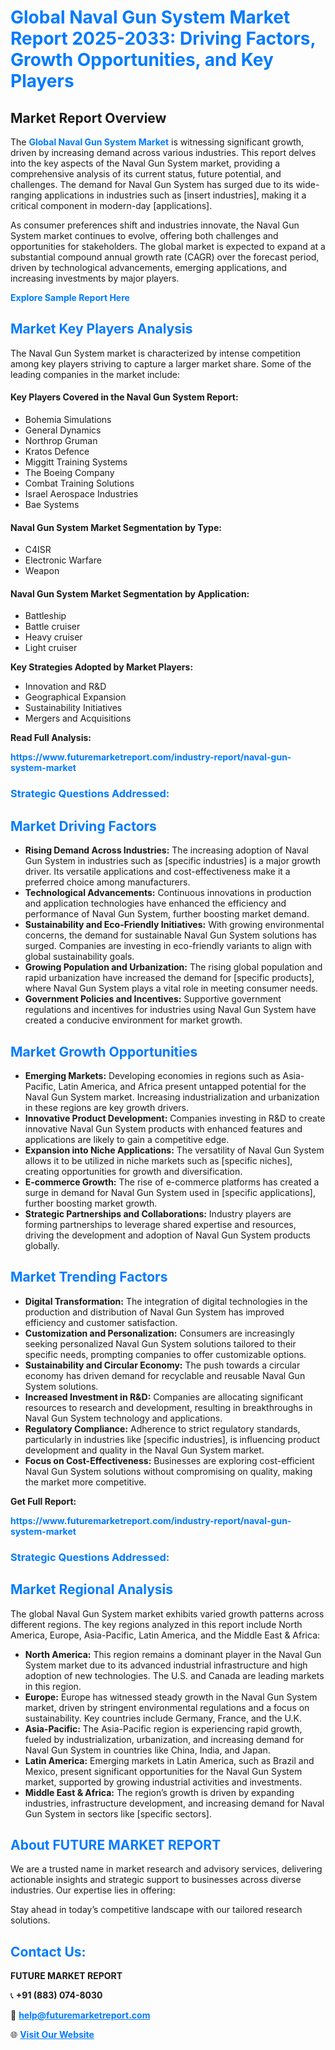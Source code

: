 <h1 style="color: #007BFF;">Global Naval Gun System Market Report 2025-2033: Driving Factors, Growth Opportunities, and Key Players</h1>

<section id="overview">
<h2>Market Report Overview</h2>
<p>The <a href="https://www.futuremarketreport.com/industry-report/naval-gun-system-market" style="color: #007BFF; text-decoration: none;"><strong>Global Naval Gun System Market</strong></a> is witnessing significant growth, driven by increasing demand across various industries. This report delves into the key aspects of the Naval Gun System market, providing a comprehensive analysis of its current status, future potential, and challenges. The demand for Naval Gun System has surged due to its wide-ranging applications in industries such as [insert industries], making it a critical component in modern-day [applications].</p>
<p>As consumer preferences shift and industries innovate, the Naval Gun System market continues to evolve, offering both challenges and opportunities for stakeholders. The global market is expected to expand at a substantial compound annual growth rate (CAGR) over the forecast period, driven by technological advancements, emerging applications, and increasing investments by major players.</p>
</section>

<section id="overview">
<p><a href="https://www.futuremarketreport.com/request-sample/reportId=63706" style="color: #007BFF; text-decoration: none;"><strong>Explore Sample Report Here</strong></a></p>
</section>

<section id="key-players">
<h2 style="color: #007BFF;">Market Key Players Analysis</h2>
<p>The Naval Gun System market is characterized by intense competition among key players striving to capture a larger market share. Some of the leading companies in the market include:</p>
<h4>Key Players Covered in the Naval Gun System Report:</h4>
<ul><li>Bohemia Simulations</li><li>General Dynamics</li><li>Northrop Gruman</li><li>Kratos Defence</li><li>Miggitt Training Systems</li><li>The Boeing Company</li><li>Combat Training Solutions</li><li>Israel Aerospace Industries</li><li>Bae Systems</li></ul>
<h4>Naval Gun System Market Segmentation by Type:</h4>
<ul><li>C4ISR</li><li>Electronic Warfare</li><li>Weapon</li></ul>

<h4>Naval Gun System Market Segmentation by Application:</h4>
<ul><li>Battleship</li><li>Battle cruiser</li><li>Heavy cruiser</li><li>Light cruiser</li></ul>
<p><strong>Key Strategies Adopted by Market Players:</strong></p>
<ul>
<li>Innovation and R&D</li>
<li>Geographical Expansion</li>
<li>Sustainability Initiatives</li>
<li>Mergers and Acquisitions</li>
</ul>
</section>

<section>
<p><strong>Read Full Analysis: </strong></p><a href="https://www.futuremarketreport.com/industry-report/naval-gun-system-market" style="color: #007BFF; text-decoration: none;"><strong>https://www.futuremarketreport.com/industry-report/naval-gun-system-market</strong></a>
<h3 style="color: #007BFF;">Strategic Questions Addressed:</h3>
</section>

<section id="driving-factors">
<h2 style="color: #007BFF;">Market Driving Factors</h2>
<ul>
<li><strong>Rising Demand Across Industries:</strong> The increasing adoption of Naval Gun System in industries such as [specific industries] is a major growth driver. Its versatile applications and cost-effectiveness make it a preferred choice among manufacturers.</li>
<li><strong>Technological Advancements:</strong> Continuous innovations in production and application technologies have enhanced the efficiency and performance of Naval Gun System, further boosting market demand.</li>
<li><strong>Sustainability and Eco-Friendly Initiatives:</strong> With growing environmental concerns, the demand for sustainable Naval Gun System solutions has surged. Companies are investing in eco-friendly variants to align with global sustainability goals.</li>
<li><strong>Growing Population and Urbanization:</strong> The rising global population and rapid urbanization have increased the demand for [specific products], where Naval Gun System plays a vital role in meeting consumer needs.</li>
<li><strong>Government Policies and Incentives:</strong> Supportive government regulations and incentives for industries using Naval Gun System have created a conducive environment for market growth.</li>
</ul>
</section>

<section id="growth-opportunities">
<h2 style="color: #007BFF;">Market Growth Opportunities</h2>
<ul>
<li><strong>Emerging Markets:</strong> Developing economies in regions such as Asia-Pacific, Latin America, and Africa present untapped potential for the Naval Gun System market. Increasing industrialization and urbanization in these regions are key growth drivers.</li>
<li><strong>Innovative Product Development:</strong> Companies investing in R&D to create innovative Naval Gun System products with enhanced features and applications are likely to gain a competitive edge.</li>
<li><strong>Expansion into Niche Applications:</strong> The versatility of Naval Gun System allows it to be utilized in niche markets such as [specific niches], creating opportunities for growth and diversification.</li>
<li><strong>E-commerce Growth:</strong> The rise of e-commerce platforms has created a surge in demand for Naval Gun System used in [specific applications], further boosting market growth.</li>
<li><strong>Strategic Partnerships and Collaborations:</strong> Industry players are forming partnerships to leverage shared expertise and resources, driving the development and adoption of Naval Gun System products globally.</li>
</ul>
</section>

<section id="trending-factors">
<h2 style="color: #007BFF;">Market Trending Factors</h2>
<ul>
<li><strong>Digital Transformation:</strong> The integration of digital technologies in the production and distribution of Naval Gun System has improved efficiency and customer satisfaction.</li>
<li><strong>Customization and Personalization:</strong> Consumers are increasingly seeking personalized Naval Gun System solutions tailored to their specific needs, prompting companies to offer customizable options.</li>
<li><strong>Sustainability and Circular Economy:</strong> The push towards a circular economy has driven demand for recyclable and reusable Naval Gun System solutions.</li>
<li><strong>Increased Investment in R&D:</strong> Companies are allocating significant resources to research and development, resulting in breakthroughs in Naval Gun System technology and applications.</li>
<li><strong>Regulatory Compliance:</strong> Adherence to strict regulatory standards, particularly in industries like [specific industries], is influencing product development and quality in the Naval Gun System market.</li>
<li><strong>Focus on Cost-Effectiveness:</strong> Businesses are exploring cost-efficient Naval Gun System solutions without compromising on quality, making the market more competitive.</li>
</ul>
</section>

<section>
<p><strong>Get Full Report: </strong></p><a href="https://www.futuremarketreport.com/industry-report/naval-gun-system-market" style="color: #007BFF; text-decoration: none;"><strong>https://www.futuremarketreport.com/industry-report/naval-gun-system-market</strong></a>
<h3 style="color: #007BFF;">Strategic Questions Addressed:</h3>
</section>


<section id="regional-analysis">
<h2 style="color: #007BFF;">Market Regional Analysis</h2>
<p>The global Naval Gun System market exhibits varied growth patterns across different regions. The key regions analyzed in this report include North America, Europe, Asia-Pacific, Latin America, and the Middle East & Africa:</p>
<ul>
<li><strong>North America:</strong> This region remains a dominant player in the Naval Gun System market due to its advanced industrial infrastructure and high adoption of new technologies. The U.S. and Canada are leading markets in this region.</li>
<li><strong>Europe:</strong> Europe has witnessed steady growth in the Naval Gun System market, driven by stringent environmental regulations and a focus on sustainability. Key countries include Germany, France, and the U.K.</li>
<li><strong>Asia-Pacific:</strong> The Asia-Pacific region is experiencing rapid growth, fueled by industrialization, urbanization, and increasing demand for Naval Gun System in countries like China, India, and Japan.</li>
<li><strong>Latin America:</strong> Emerging markets in Latin America, such as Brazil and Mexico, present significant opportunities for the Naval Gun System market, supported by growing industrial activities and investments.</li>
<li><strong>Middle East & Africa:</strong> The region’s growth is driven by expanding industries, infrastructure development, and increasing demand for Naval Gun System in sectors like [specific sectors].</li>
</ul>
</section>

<footer>
<h2 style="color: #007BFF;">About FUTURE MARKET REPORT</h2>
<p>We are a trusted name in market research and advisory services, delivering actionable insights and strategic support to businesses across diverse industries. Our expertise lies in offering:</p>

<p>Stay ahead in today’s competitive landscape with our tailored research solutions.</p>

<h2 style="color: #007BFF;">Contact Us:</h2>
<p><strong>FUTURE MARKET REPORT</strong></p>
<p>📞 <strong>+91 (883) 074-8030</strong></p>
<p>📧 <strong><a href="mailto:help@futuremarketreport.com" style="color: #007BFF;">help@futuremarketreport.com</a></strong></p>
<p>🌐 <strong><a href="https://www.futuremarketreport.com/" style="color: #007BFF;">Visit Our Website</a></strong></p>
</footer>